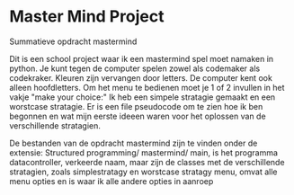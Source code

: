 # Master Mind Project
 Summatieve opdracht mastermind

Dit is een school project waar ik een mastermind spel moet namaken in python.
Je kunt tegen de computer spelen zowel als codemaker als codekraker.
Kleuren zijn vervangen door letters. De computer kent ook alleen hoofdletters.
Om het menu te bedienen moet je 1 of 2 invullen in het vakje "make your choice:"
Ik heb een simpele stratagie gemaakt en een worstcase stratagie. 
Er is een file pseudocode om te zien hoe ik ben begonnen en wat mijn eerste ideeen waren voor het oplossen
van de verschillende stratagien.

De bestanden van de opdracht mastermind zijn te vinden onder de extensie: Structured programming/ mastermind/
 main, is het programma
 datacontroller, verkeerde naam, maar zijn de classes met de verschillende stratagien, zoals simplestratagy en worstcase stratagy
 menu, omvat alle menu opties en is waar ik alle andere opties in aanroep




